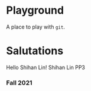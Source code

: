 # Playground

A place to play with `git`.

# Salutations
Hello Shihan Lin!
Shihan Lin PP3

### Fall 2021
